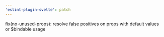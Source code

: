 ```yaml
---
'eslint-plugin-svelte': patch
---
```


fix(no-unused-props): resolve false positives on props with default values or $bindable usage
